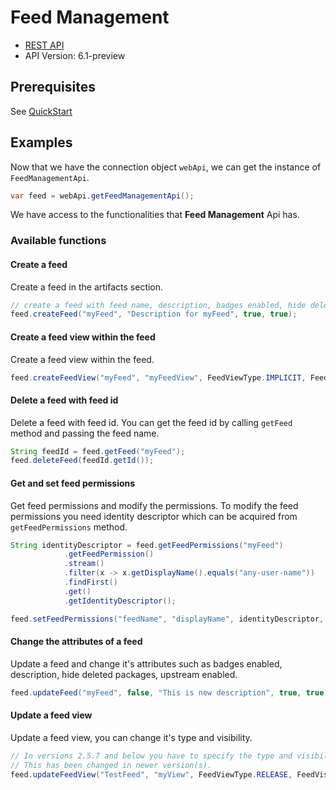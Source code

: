 # Feed Management

- [REST API](https://docs.microsoft.com/en-us/rest/api/azure/devops/artifacts/feed-management?view=azure-devops-rest-6.1)
- API Version: 6.1-preview

## Prerequisites

See [QuickStart](quickstart.md)

## Examples

Now that we have the connection object `webApi`, we can get the instance of `FeedManagementApi`.

```java
var feed = webApi.getFeedManagementApi();
```

We have access to the functionalities that **Feed Management** Api has.

### Available functions

#### Create a feed

Create a feed in the artifacts section.

```java
// create a feed with feed name, description, badges enabled, hide deleted packages version
feed.createFeed("myFeed", "Description for myFeed", true, true);
```

#### Create a feed view within the feed

Create a feed view within the feed.

```java
feed.createFeedView("myFeed", "myFeedView", FeedViewType.IMPLICIT, FeedVisibility.ORGANIZATION);
```

#### Delete a feed with feed id

Delete a feed with feed id. You can get the feed id by calling `getFeed` method and passing the feed name.

```java
String feedId = feed.getFeed("myFeed");
feed.deleteFeed(feedId.getId());
```

#### Get and set feed permissions

Get feed permissions and modify the permissions. To modify the feed permissions you need identity descriptor which can be acquired from
`getFeedPermissions` method.

```java
String identityDescriptor = feed.getFeedPermissions("myFeed")
            .getFeedPermission()
            .stream()
            .filter(x -> x.getDisplayName().equals("any-user-name"))
            .findFirst()
            .get()
            .getIdentityDescriptor();

feed.setFeedPermissions("feedName", "displayName", identityDescriptor, false, "reader");
```

#### Change the attributes of a feed

Update a feed and change it's attributes such as badges enabled, description,  hide deleted packages, upstream enabled.

```java
feed.updateFeed("myFeed", false, "This is new description", true, true);
```

#### Update a feed view

Update a feed view, you can change it's type and visibility.

```java
// In versions 2.5.7 and below you have to specify the type and visibility as string.
// This has been changed in newer version(s).
feed.updateFeedView("TestFeed", "myView", FeedViewType.RELEASE, FeedVisibility.ORGANIZATION);
```